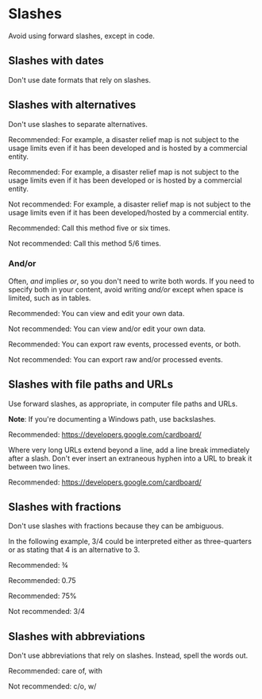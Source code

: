 # Slashes  

Avoid using forward slashes, except in code.

## Slashes with dates

Don't use date formats that rely on slashes.

## Slashes with alternatives

Don't use slashes to separate alternatives.

Recommended: For example, a disaster
relief map is not subject to the usage limits even if it has been developed and
is hosted by a commercial entity.

Recommended: For example, a disaster
relief map is not subject to the usage limits even if it has been developed or
is hosted by a commercial entity.

Not recommended: For example, a disaster
relief map is not subject to the usage limits even if it has been
developed/hosted by a commercial entity.

  

Recommended: Call this method five or six
times.

Not recommended: Call this method 5/6
times.

### And/or

Often, *and* implies *or*, so you don't need to write both words.
If you need to specify both in your content, avoid writing *and/or* except
when space is limited, such as in tables.

Recommended: You can view
and edit your own data.

Not recommended: You can
view and/or edit your own data.

  

Recommended: You can
export raw events, processed events, or both.

Not recommended: You can
export raw and/or processed events.

## Slashes with file paths and URLs

Use forward slashes, as appropriate, in computer file paths and URLs.

**Note**: If you're documenting a Windows path, use backslashes.

Recommended:
https://developers.google.com/cardboard/

Where very long URLs extend beyond a line, add a line break immediately after
a slash. Don't ever insert an extraneous hyphen into a URL to break it between two lines.

Recommended:
https://developers.google.com/cardboard/

## Slashes with fractions

Don't use slashes with fractions because they can be ambiguous.

In the following example, 3/4 could be interpreted either as three-quarters
or as stating that 4 is an alternative to 3.

Recommended: ¾

Recommended: 0.75

Recommended: 75%

Not recommended: 3/4

## Slashes with abbreviations

Don't use abbreviations that rely on slashes. Instead, spell the words out.

Recommended: care of, with

Not recommended: c/o, w/
